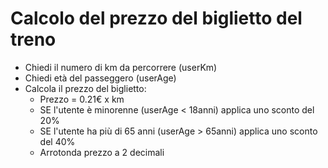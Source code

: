 # Calcolo del prezzo del biglietto del treno

- Chiedi il numero di km da percorrere (userKm)
- Chiedi età del passeggero (userAge)
- Calcola il prezzo del biglietto:
    - Prezzo = 0.21€ x km
    - SE l'utente è minorenne (userAge < 18anni) applica uno sconto del 20%
    - SE l'utente ha più di 65 anni (userAge > 65anni) applica uno sconto del 40%
    - Arrotonda prezzo a 2 decimali